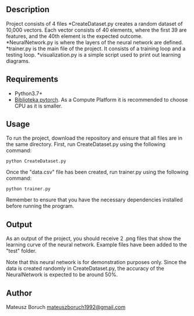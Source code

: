 ## Description

Project consists of 4 files
*CreateDataset.py creates a random dataset of 10,000 vectors. Each vector consists of 40 elements, where the first 39 are features, and the 40th element is the expected outcome.
*NeuralNetwork.py is where the layers of the neural network are defined.
*trainer.py is the main file of the project. It consists of a training loop and a testing loop.
*visualization.py is a simple script used to print out learning diagrams.

## Requirements

- Python3.7+
- [Biblioteka pytorch](https://pytorch.org/get-started/locally/). As a Compute Platform it is recommended to choose CPU as it is smaller.

## Usage

To run the project, download the repository and ensure that all files are in the same directory. First, run CreateDataset.py using the following command:
```
python CreateDataset.py
```
Once the "data.csv" file has been created, run trainer.py using the following command:
```
python trainer.py
```
Remember to ensure that you have the necessary dependencies installed before running the program.

## Output
As an output of the project, you should receive 2 .png files that show the learning curve of the neural network. Example files have been added to the "test" folder.

Note that this neural network is for demonstration purposes only. Since the data is created randomly in CreateDataset.py, the accuracy of the NeuralNetwork is expected to be around 50%.

## Author

Mateusz Boruch
mateuszboruch1992@gmail.com
